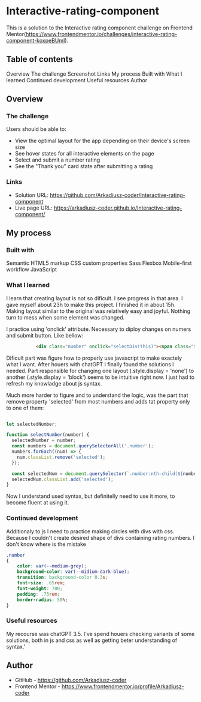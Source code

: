 # Interactive-rating-component
This is a solution to the Interactive rating component challenge on Frontend Mentor(https://www.frontendmentor.io/challenges/interactive-rating-component-koxpeBUmI).

## Table of contents

Overview
The challenge
Screenshot
Links
My process
Built with
What I learned
Continued development
Useful resources
Author

## Overview

### The challenge

Users should be able to:

- View the optimal layout for the app depending on their device's screen size
- See hover states for all interactive elements on the page
- Select and submit a number rating
- See the "Thank you" card state after submitting a rating

### Links

- Solution URL: https://github.com/Arkadiusz-coder/interactive-rating-component
- Live page URL: https://arkadiusz-coder.github.io/Interactive-rating-component/

## My process

### Built with

Semantic HTML5 markup
CSS custom properties
Sass 
Flexbox
Mobile-first workflow
JavaScript

### What I learned

I learn that creating layout is not so dificult. I see progress in that area. I gave myself about 23h to make this project. I finished it in about 15h. Making layout similar to the original was relatively easy and joyful. Nothing turn to mess when some element was changed.

I practice using 'onclick' attribute. Necessary to diploy changes on numers and submit button. Like bellow: 

```html
           <div class="number" onclick="selectDiv(this)"><span class="mySpan" onclick="selectNumber(1)">1</span></div>
```

Dificult part was figure how to properly use javascript to make exactely what I want. After houers with chatGPT I finally found the solutions I needed. Part responsible for changing one layout (.style.display = 'none') to another (.style.display = 'block') seems to be intuitive right now. I just had to refresh my knowladge about js syntax.

Much more harder to figure and to understand the logic, was the part that remove property 'selected' from most numbers and adds tat property only to one of them: 

```js

let selectedNumber;

function selectNumber(number) {
  selectedNumber = number;
  const numbers = document.querySelectorAll('.number');
  numbers.forEach((num) => {
    num.classList.remove('selected');
  });

  const selectedNum = document.querySelector(`.number:nth-child(${number})`);
  selectedNum.classList.add('selected');
}
```
Now I understand used syntax, but definitelly need to use it more, to become fluent at using it.


### Continued development

Additionaly to js I need to practice making circles with divs with css. Because I couldn't create desired shape of divs containing rating numbers. I don't know where is the mistake
```css
.number
{
    color: var(--medium-grey);
    background-color: var(--midium-dark-blue);
    transition: background-color 0.3s;
    font-size: .65rem;
    font-weight: 700;
    padding: .75rem;
    border-radius: 50%; 
}
```

### Useful resources

My recourse was chatGPT 3.5. I've spend houers checking variants of some solutions, both in js and css as well as getting beter understanding of syntax.'

## Author

- GitHub - https://github.com/Arkadiusz-coder
- Frontend Mentor - https://www.frontendmentor.io/profile/Arkadiusz-coder
